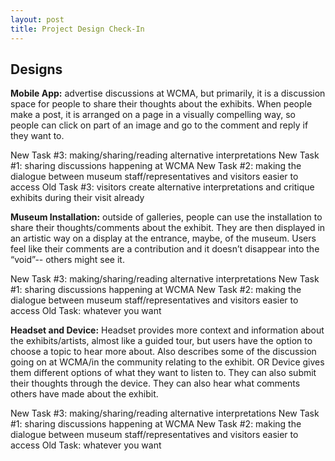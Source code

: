 ```yaml
---
layout: post
title: Project Design Check-In 
---
```

## Designs 

**Mobile App:**
advertise discussions at WCMA, but primarily, it is a discussion space for people to share their thoughts about the exhibits. When people make a post, it is arranged on a page in a visually compelling way, so people can click on part of an image and go to the comment and reply if they want to.

New Task #3: making/sharing/reading alternative interpretations
New Task #1: sharing discussions happening at WCMA
New Task #2: making the dialogue between museum staff/representatives and visitors easier to access
Old Task #3: visitors create alternative interpretations and critique exhibits during their visit already


**Museum Installation:**
outside of galleries, people can use the installation to share their thoughts/comments about the exhibit. They are then displayed in an artistic way on a display at the entrance, maybe, of the museum. Users feel like their comments are a contribution and it doesn’t disappear into the “void”-- others might see it.

New Task #3: making/sharing/reading alternative interpretations
New Task #1: sharing discussions happening at WCMA
New Task #2: making the dialogue between museum staff/representatives and visitors easier to access
Old Task: whatever you want

**Headset and Device:**
Headset provides more context and information about the exhibits/artists, almost like a guided tour, but users have the option to choose a topic to hear more about. Also describes some of the discussion going on at WCMA/in the community relating to the exhibit. OR Device gives them different options of what they want to listen to. They can also submit their thoughts through the device. They can also hear what comments others have made about the exhibit.

New Task #3: making/sharing/reading alternative interpretations
New Task #1: sharing discussions happening at WCMA
New Task #2: making the dialogue between museum staff/representatives and visitors easier to access
Old Task: whatever you want

